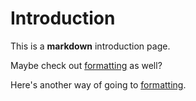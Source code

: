 # Introduction

This is a **markdown** introduction page.

Maybe check out [formatting](formatting.md) as well?

Here's another way of going to [formatting][1].

[1]: formatting.md
